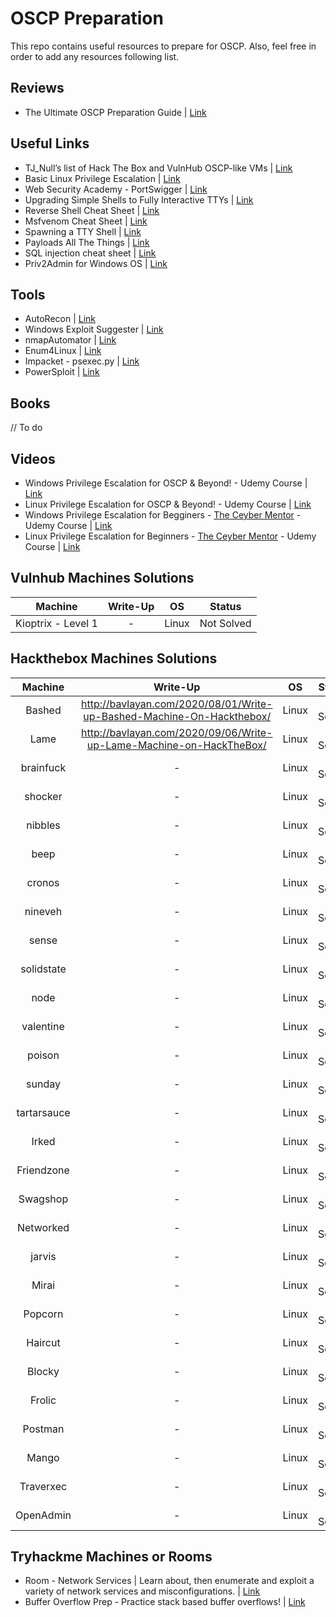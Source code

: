 # OSCP Preparation
This repo contains useful resources to prepare for OSCP. Also, feel free in order to add any resources following list.

## Reviews
* The Ultimate OSCP Preparation Guide | [Link](https://johnjhacking.com/blog/the-oscp-preperation-guide-2020/)

## Useful Links

* TJ_Null’s list of Hack The Box and VulnHub OSCP-like VMs | [Link](https://docs.google.com/spreadsheets/u/1/d/1dwSMIAPIam0PuRBkCiDI88pU3yzrqqHkDtBngUHNCw8/htmlview#)
* Basic Linux Privilege Escalation | [Link](https://blog.g0tmi1k.com/2011/08/basic-linux-privilege-escalation/)
* Web Security Academy - PortSwigger | [Link](https://portswigger.net/web-security)
* Upgrading Simple Shells to Fully Interactive TTYs | [Link](https://blog.ropnop.com/upgrading-simple-shells-to-fully-interactive-ttys/)
* Reverse Shell Cheat Sheet | [Link](https://highon.coffee/blog/reverse-shell-cheat-sheet/)
* Msfvenom Cheat Sheet | [Link](https://nitesculucian.github.io/2018/07/24/msfvenom-cheat-sheet/)
* Spawning a TTY Shell | [Link](https://netsec.ws/?p=337)
* Payloads All The Things | [Link](https://github.com/swisskyrepo/PayloadsAllTheThings)
* SQL injection cheat sheet | [Link](https://portswigger.net/web-security/sql-injection/cheat-sheet)
* Priv2Admin for Windows OS | [Link](https://github.com/gtworek/Priv2Admin)

## Tools
* AutoRecon | [Link](https://github.com/Tib3rius/AutoRecon)
* Windows Exploit Suggester | [Link](https://github.com/AonCyberLabs/Windows-Exploit-Suggester)
* nmapAutomator | [Link](https://github.com/rkhal101/nmapAutomator)
* Enum4Linux | [Link](https://github.com/CiscoCXSecurity/enum4linux)
* Impacket - psexec.py | [Link](https://github.com/SecureAuthCorp/impacket/blob/master/examples/psexec.py)
* PowerSploit | [Link](https://github.com/PowerShellMafia/PowerSploit)

## Books
// To do

## Videos
* Windows Privilege Escalation for OSCP & Beyond! - Udemy Course | [Link](https://www.udemy.com/course/windows-privilege-escalation/)
* Linux Privilege Escalation for OSCP & Beyond! - Udemy Course | [Link](https://www.udemy.com/course/linux-privilege-escalation/)
* Windows Privilege Escalation for Begginers - [The Ceyber Mentor](https://twitter.com/thecybermentor) - Udemy Course | [Link](https://www.udemy.com/course/windows-privilege-escalation-for-beginners/?couponCode=6EE78A57049A9213E5F3)
* Linux Privilege Escalation for Beginners - [The Ceyber Mentor](https://twitter.com/thecybermentor) - Udemy Course | [Link](https://www.udemy.com/course/linux-privilege-escalation-for-beginners/?couponCode=CYBERMENTOR)

## Vulnhub Machines Solutions
| Machine      | Write-Up | OS | Status |
|   :----:    |    :----:   | :----:  |:----: |
|Kioptrix - Level 1| - | Linux | Not Solved |

## Hackthebox Machines Solutions
| Machine      | Write-Up | OS | Status |
|   :----:    |    :----:   | :----:  |:----: |
| Bashed      | http://bavlayan.com/2020/08/01/Write-up-Bashed-Machine-On-Hackthebox/ | Linux | :white_check_mark: Solved |
|Lame| http://bavlayan.com/2020/09/06/Write-up-Lame-Machine-on-HackTheBox/ | Linux | :white_check_mark: Solved |
|brainfuck| - | Linux | Not Solved |
|shocker| - | Linux | Not Solved |
|nibbles| - | Linux | Not Solved |
|beep| - | Linux | Not Solved |
|cronos| - | Linux | Not Solved |
|nineveh| - | Linux | Not Solved |
|sense| - | Linux | Not Solved |
|solidstate| - | Linux | Not Solved |
|node| - | Linux | Not Solved |
|valentine| - | Linux | Not Solved |
|poison| - | Linux | Not Solved |
|sunday| - | Linux | Not Solved |
|tartarsauce| - | Linux | Not Solved |
|Irked| - | Linux | Not Solved |
|Friendzone| - | Linux | Not Solved |
|Swagshop| - | Linux | Not Solved |
|Networked| - | Linux | Not Solved |
|jarvis| - | Linux | Not Solved |
|Mirai| - | Linux | Not Solved |
|Popcorn| - | Linux | Not Solved |
|Haircut| - | Linux | Not Solved |
|Blocky| - | Linux | Not Solved |
|Frolic| - | Linux | Not Solved |
|Postman| - | Linux | Not Solved |
|Mango| - | Linux | Not Solved |
|Traverxec| - | Linux | Not Solved |
|OpenAdmin| - | Linux | Not Solved |

## Tryhackme Machines or Rooms
* Room - Network Services | Learn about, then enumerate and exploit a variety of network services and misconfigurations. | [Link](https://tryhackme.com/room/networkservices)
* Buffer Overflow Prep - Practice stack based buffer overflows! | [Link](https://tryhackme.com/room/bufferoverflowprep)


